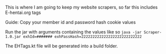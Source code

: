 This is where I am going to keep my website scrapers, so far this includes E-hentai.org tags

Guide:
Copy your member id and password hash cookie values

Run the jar with arguments containing the values like so
`java -jar Scraper-1.0.jar exhId=####### exhPassHash=222222222222222222222222222`

The EHTags.kt file will be generated into a build folder.
